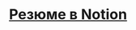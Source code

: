 
<h1 align="center"> <a href="https://sturdy-aardvark-b43.notion.site/59371923d17c44788c7e328798a25376?pvs=4" target="_blank">Резюме в Notion</a> 
